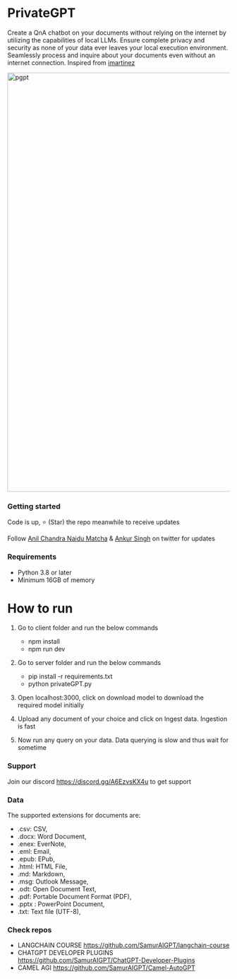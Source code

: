 # PrivateGPT

Create a QnA chatbot on your documents without relying on the internet by utilizing the capabilities of local LLMs. Ensure complete privacy and security as none of your data ever leaves your local execution environment. Seamlessly process and inquire about your documents even without an internet connection. Inspired from [imartinez](https://github.com/imartinez)

<img width="948" alt="pgpt" src="https://github.com/SamurAIGPT/privateGPT/assets/4326215/76e24cd4-a890-4253-bb87-098c4f1328fd">

### Getting started

Code is up, ⭐ (Star) the repo meanwhile to receive updates

Follow [Anil Chandra Naidu Matcha](https://twitter.com/matchaman11) & [Ankur Singh](https://twitter.com/ankur_maker) on twitter for updates

### Requirements
* Python 3.8 or later
* Minimum 16GB of memory

# How to run

1. Go to client folder and run the below commands
   * npm install
   * npm run dev
   
2. Go to server folder and run the below commands
   * pip install -r requirements.txt
   * python privateGPT.py

3. Open localhost:3000, click on download model to download the required model initially

4. Upload any document of your choice and click on Ingest data. Ingestion is fast

5. Now run any query on your data. Data querying is slow and thus wait for sometime

### Support

Join our discord https://discord.gg/A6EzvsKX4u to get support

### Data

The supported extensions for documents are:

* .csv: CSV,
* .docx: Word Document,
* .enex: EverNote,
* .eml: Email,
* .epub: EPub,
* .html: HTML File,
* .md: Markdown,
* .msg: Outlook Message,
* .odt: Open Document Text,
* .pdf: Portable Document Format (PDF),
* .pptx : PowerPoint Document,
* .txt: Text file (UTF-8),

### Check repos

* LANGCHAIN COURSE https://github.com/SamurAIGPT/langchain-course
* CHATGPT DEVELOPER PLUGINS https://github.com/SamurAIGPT/ChatGPT-Developer-Plugins
* CAMEL AGI https://github.com/SamurAIGPT/Camel-AutoGPT


